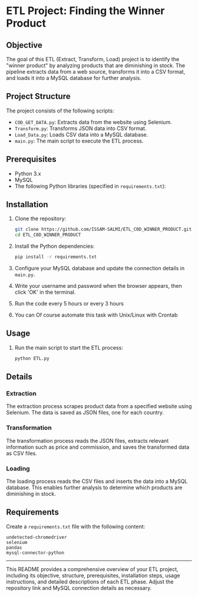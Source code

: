 # ETL Project: Finding the Winner Product

## Objective

The goal of this ETL (Extract, Transform, Load) project is to identify the "winner product" by analyzing products that are diminishing in stock. The pipeline extracts data from a web source, transforms it into a CSV format, and loads it into a MySQL database for further analysis.

## Project Structure

The project consists of the following scripts:

- `COD_GET_DATA.py`: Extracts data from the website using Selenium.
- `Transform.py`: Transforms JSON data into CSV format.
- `Load_Data.py`: Loads CSV data into a MySQL database.
- `main.py`: The main script to execute the ETL process.

## Prerequisites

- Python 3.x
- MySQL
- The following Python libraries (specified in `requirements.txt`):

## Installation

1. Clone the repository:
   ```bash
   git clone https://github.com/ISSAM-SALMI/ETL_C0D_WINNER_PRODUCT.git
   cd ETL_C0D_WINNER_PRODUCT
   ```

2. Install the Python dependencies:
   ```bash
   pip install -r requirements.txt
   ```

3. Configure your MySQL database and update the connection details in `main.py`.
4. Write your username and password when the browser appears, then click 'OK' in the terminal.
5. Run the code every 5 hours or every 3 hours
6. You can Of course automate this task with Unix/Linux with Crontab

## Usage

1. Run the main script to start the ETL process:
   ```bash
   python ETL.py
   ```

## Details

### Extraction

The extraction process scrapes product data from a specified website using Selenium. The data is saved as JSON files, one for each country.

### Transformation

The transformation process reads the JSON files, extracts relevant information such as price and commission, and saves the transformed data as CSV files.

### Loading

The loading process reads the CSV files and inserts the data into a MySQL database. This enables further analysis to determine which products are diminishing in stock.

## Requirements

Create a `requirements.txt` file with the following content:

```
undetected-chromedriver
selenium
pandas
mysql-connector-python
```

---

This README provides a comprehensive overview of your ETL project, including its objective, structure, prerequisites, installation steps, usage instructions, and detailed descriptions of each ETL phase. Adjust the repository link and MySQL connection details as necessary.

